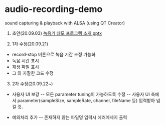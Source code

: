 # audio-recording-demo
sound capturing &amp; playback with ALSA (using QT Creator)

1. 초안(20.09.03)
[녹음기 데모 프로그램 소개.pptx](https://github.com/ksr20612/DONGYEON_PROJECT/files/5182348/default.pptx)

2. 1차 수정(20.09.21)
 - record-stop 버튼으로 녹음 기간 조정 가능화
 - 녹음 시간 표시
 - 재생 파일 표시
 - 그 외 자잘한 코드 수정
 
3. 2차 수정(20.09.22~)
 - 사용자 UI 보강
 -- 모든 parameter tuning이 가능하도록 수정
 -- 사용자 UI 측에서 parameter(sampleSize, sampleRate, channel, fileName 등) 입력받아 넘길 것.
 
 - 예외처리 추가
 -- 존재하지 않는 파일명 입력시 에러메세지 출력
